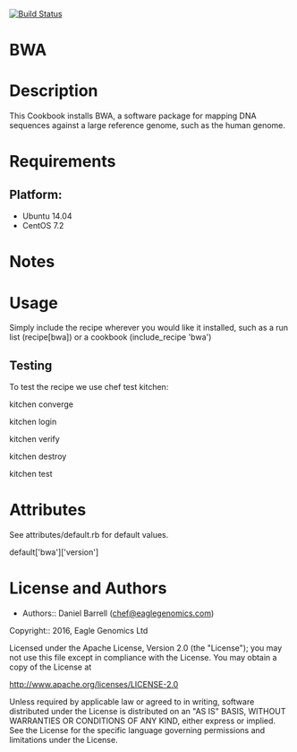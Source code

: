 [![Build Status](https://travis-ci.org/EagleGenomics-cookbooks/bwa.svg?branch=master)](https://travis-ci.org/EagleGenomics-cookbooks/bwa)

# BWA

Description
===========
This Cookbook installs BWA, a software package for mapping DNA sequences against a large reference genome, such as the human genome.

Requirements
============

## Platform:

* Ubuntu 14.04
* CentOS 7.2

Notes
=====

Usage
=====
Simply include the recipe wherever you would like it installed, such as a run list (recipe[bwa]) or a cookbook (include_recipe 'bwa')


## Testing
To test the recipe we use chef test kitchen:

kitchen converge

kitchen login

kitchen verify

kitchen destroy

kitchen test

Attributes
==========
See attributes/default.rb for default values.

default['bwa']['version']

License and Authors
===================

* Authors:: Daniel Barrell (<chef@eaglegenomics.com>)

Copyright:: 2016, Eagle Genomics Ltd

Licensed under the Apache License, Version 2.0 (the "License");
you may not use this file except in compliance with the License.
You may obtain a copy of the License at

http://www.apache.org/licenses/LICENSE-2.0

Unless required by applicable law or agreed to in writing, software
distributed under the License is distributed on an "AS IS" BASIS,
WITHOUT WARRANTIES OR CONDITIONS OF ANY KIND, either express or implied.
See the License for the specific language governing permissions and
limitations under the License.
